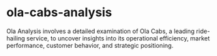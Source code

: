 # ola-cabs-analysis
Ola Analysis involves a detailed examination of Ola Cabs, a leading ride-hailing service, to uncover insights into its operational efficiency, market performance, customer behavior, and strategic positioning. 
